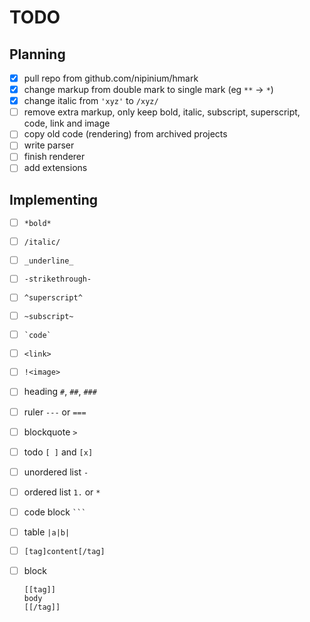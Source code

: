 # TODO

## Planning

-   [x] pull repo from github.com/nipinium/hmark
-   [x] change markup from double mark to single mark (eg `**` -> `*`)
-   [x] change italic from `'xyz'` to `/xyz/`
-   [ ] remove extra markup, only keep bold, italic, subscript, superscript, code, link and image
-   [ ] copy old code (rendering) from archived projects
-   [ ] write parser
-   [ ] finish renderer
-   [ ] add extensions

## Implementing

-   [ ] `*bold*`
-   [ ] `/italic/`
-   [ ] `_underline_`
-   [ ] `-strikethrough-`
-   [ ] `^superscript^`
-   [ ] `~subscript~`
-   [ ] `` `code` ``
-   [ ] `<link>`
-   [ ] `!<image>`

-   [ ] heading `#`, `##`, `###`
-   [ ] ruler `---` or `===`
-   [ ] blockquote `>`
-   [ ] todo `[ ]` and `[x]`
-   [ ] unordered list `-`
-   [ ] ordered list `1.` or `*`
-   [ ] code block ` ``` `
-   [ ] table `|a|b|`

-   [ ] `[tag]content[/tag]`
-   [ ] block
    ```
    [[tag]]
    body
    [[/tag]]
    ```
